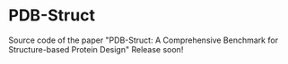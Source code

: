 # PDB-Struct
Source code of the paper "PDB-Struct: A Comprehensive Benchmark for Structure-based Protein Design"
Release soon!
